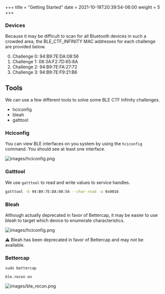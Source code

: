 +++
title = "Getting Started"
date = 2021-10-18T20:39:54-06:00
weight = 5
+++

### Devices

Because it may be difficult to scan for all Bluetooth devices in such a crowded area, the BLE_CTF_INFINITY MAC addresses for each challenge are provided below.

0. Challenge 0: 94:B9:7E:DA:08:56
1. Challenge 1: 08:3A:F2:7D:65:8A
2. Challenge 2: 94:B9:7E:FA:27:72
3. Challenge 3: 94:B9:7E:F9:21:B6

## Tools

We can use a few different tools to solve some BLE CTF Infinity challenges.

- hciconfig
- bleah
- gatttool

### Hciconfig

You can view BLE interfaces on you system by using the `hciconfig` command. You should see at least one interface.

![images/hciconfig.png](/static/hciconfig.png)

### Gatttool

We use `gatttool` to read and write values to service handles.
```bash
gatttool -b 94:B9:7E:DA:08:56 --char-read -a 0x0016
```


### Bleah

Although actually deprecated in favor of Bettercap, it may be easier to use bleah to target which device to enumerate characteristics.

![images/hciconfig.png](/static/hciconfig.png)

⚠️ Bleah has been deprecated in favor of Bettercap and may not be available.

### Bettercap

```
sudo bettercap
```

```
ble.recon on
```

![images/ble_recon.png](/static/ble_recon.png)
